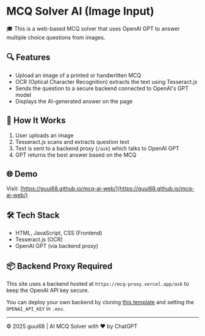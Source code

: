 # MCQ Solver AI (Image Input)
🎓 This is a web-based MCQ solver that uses OpenAI GPT to answer multiple choice questions from images.

## 🔍 Features
- Upload an image of a printed or handwritten MCQ
- OCR (Optical Character Recognition) extracts the text using Tesseract.js
- Sends the question to a secure backend connected to OpenAI's GPT model
- Displays the AI-generated answer on the page

## 🚀 How It Works
1. User uploads an image
2. Tesseract.js scans and extracts question text
3. Text is sent to a backend proxy (`/ask`) which talks to OpenAI GPT
4. GPT returns the best answer based on the MCQ

## 🌐 Demo
Visit: [https://guui68.github.io/mcq-ai-web/](https://guui68.github.io/mcq-ai-web/)

## 🛠️ Tech Stack
- HTML, JavaScript, CSS (Frontend)
- Tesseract.js (OCR)
- OpenAI GPT (via backend proxy)

## 📦 Backend Proxy Required
This site uses a backend hosted at `https://mcq-proxy.vercel.app/ask` to keep the OpenAI API key secure.

You can deploy your own backend by cloning [this template](https://vercel.com) and setting the `OPENAI_API_KEY` in `.env`.

---
© 2025 guui68 | AI MCQ Solver with ❤️ by ChatGPT
